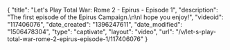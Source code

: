 {
    "title": "Let's Play Total War: Rome 2 - Epirus - Episode 1",
    "description": "The first episode of the Epirus Campaign.\n\nI hope you enjoy!",
    "videoid": "117406076",
    "date_created": "1396247611",
    "date_modified": "1506478304",
    "type": "captivate",
    "layout": "video",
    "url": "\/v\/let-s-play-total-war-rome-2-epirus-episode-1\/117406076"
}